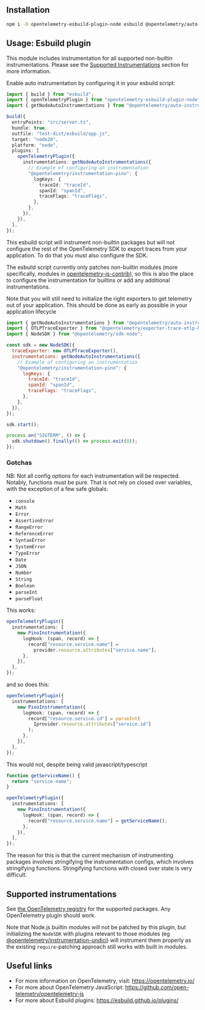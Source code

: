 ## Installation

```bash
npm i -D opentelemetry-esbuild-plugin-node esbuild @opentelemetry/auto-instrumentations-node
```

## Usage: Esbuild plugin

This module includes instrumentation for all supported non-builtin instrumentations.
Please see the [Supported Instrumentations](#supported-instrumentations) section for more information.

Enable auto instrumentation by configuring it in your esbuild script:

```typescript
import { build } from "esbuild";
import { openTelemetryPlugin } from "opentelemetry-esbuild-plugin-node";
import { getNodeAutoInstrumentations } from "@opentelemetry/auto-instrumentations-node";

build({
  entryPoints: "src/server.ts",
  bundle: true,
  outfile: "test-dist/esbuild/app.js",
  target: "node20",
  platform: "node",
  plugins: [
    openTelemetryPlugin({
      instrumentations: getNodeAutoInstrumentations({
        // Example of configuring an instrumentation
        "@opentelemetry/instrumentation-pino": {
          logKeys: {
            traceId: "traceId",
            spanId: "spanId",
            traceFlags: "traceFlags",
          },
        },
      }),
    }),
  ],
});
```

This esbuild script will instrument non-builtin packages but will not configure the rest of the OpenTelemetry SDK to export traces
from your application. To do that you must also configure the SDK.

The esbuild script currently only patches non-builtin modules (more specifically, modules in [opentelemetry-js-contrib](https://github.com/open-telemetry/opentelemetry-js-contrib)), so this is also the place to configure the instrumentation
for builtins or add any additional instrumentations.

Note that you will still need to initialize the right exporters to get telemetry out of your application. This should be done as early as possible in your application lifecycle

```javascript
import { getNodeAutoInstrumentations } from "@opentelemetry/auto-instrumentations-node";
import { OTLPTraceExporter } from "@opentelemetry/exporter-trace-otlp-http";
import { NodeSDK } from "@opentelemetry/sdk-node";

const sdk = new NodeSDK({
  traceExporter: new OTLPTraceExporter(),
  instrumentations: getNodeAutoInstrumentations({
    // Example of configuring an instrumentation
    "@opentelemetry/instrumentation-pino": {
      logKeys: {
        traceId: "traceId",
        spanId: "spanId",
        traceFlags: "traceFlags",
      },
    },
  }),
});

sdk.start();

process.on("SIGTERM", () => {
  sdk.shutdown().finally(() => process.exit(0));
});
```

### Gotchas

NB: Not all config options for each instrumentation will be respected. Notably, functions must be pure.
That is not rely on closed over variables, with the exception of a few safe globals:

- `console`
- `Math`
- `Error`
- `AssertionError`
- `RangeError`
- `ReferenceError`
- `SyntaxError`
- `SystemError`
- `TypeError`
- `Date`
- `JSON`
- `Number`
- `String`
- `Boolean`
- `parseInt`
- `parseFloat`

This works:

```typescript
openTelemetryPlugin({
  instrumentations: [
    new PinoInstrumentation({
      logHook: (span, record) => {
        record["resource.service.name"] =
          provider.resource.attributes["service.name"];
      },
    }),
  ],
});
```

and so does this:

```typescript
openTelemetryPlugin({
  instrumentations: [
    new PinoInstrumentation({
      logHook: (span, record) => {
        record["resource.service.id"] = parseInt(
          Iprovider.resource.attributes["service.id"]
        );
      },
    }),
  ],
});
```

This would not, despite being valid javascript/typescript

```typescript
function getServiceName() {
  return "service-name";
}

openTelemetryPlugin({
  instrumentations: [
    new PinoInstrumentation({
      logHook: (span, record) => {
        record["resource.service.name"] = getServiceName();
      },
    }),
  ],
});
```

The reason for this is that the current mechanism of instrumenting packages involves stringifying the instrumentation configs, which involves stringifying functions. Stringifying functions with closed over state is very difficult.

## Supported instrumentations

See [the OpenTelemetry registry](https://opentelemetry.io/ecosystem/registry/?language=js&component=instrumentation) for the supported packages. Any OpenTelemetry plugin should work.

Note that Node.js builtin modules will not be patched by this plugin, but initializing the `NodeSDK` with plugins relevant to those modules (eg [@opentelemetry/instrumentation-undici](https://www.npmjs.com/package/@opentelemetry/instrumentation-undici)) will instrument them properly as the existing `require`-patching approach still works with built in modules.

## Useful links

- For more information on OpenTelemetry, visit: <https://opentelemetry.io/>
- For more about OpenTelemetry JavaScript: <https://github.com/open-telemetry/opentelemetry-js>
- For more about Esbuild plugins: <https://esbuild.github.io/plugins/>
